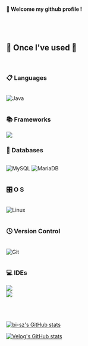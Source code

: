 
####  :wave: Welcome my github profile !

  
<br/>
<br/>
  
## 🔨 Once I've used 🔨
<div style="display:flex; flex-direction:column; align-items:flex-start;">

<br/>

### 📋 Languages
![Java](https://img.shields.io/badge/JAVA-007396?style=for-the-badge&logo=Java&logoColor=white)

### 📚 Frameworks
<img src="https://img.shields.io/badge/Spring Boot-6DB33F?style=for-the-badge&logo=spring boot&logoColor=white">

### 💾 Databases
![MySQL](https://img.shields.io/badge/MySQL-4479A1?style=for-the-badge&logo=MySQL&logoColor=white) ![MariaDB](https://img.shields.io/badge/MariaDB-003545?style=for-the-badge&logo=mariadb&logoColor=white)

### 🎛️ O S
![Linux](https://img.shields.io/badge/Linux-FCC624?style=for-the-badge&logo=linux&logoColor=black)

### 🕓 Version Control
![Git](https://img.shields.io/badge/git-%23F05033.svg?style=for-the-badge&logo=git&logoColor=white)

### 💻 IDEs
<img src="https://img.shields.io/badge/IntelliJ IDEA-000000.svg?style=for-the-badge&logo=intellij-idea&logoColor=white">
<img src="https://img.shields.io/badge/DBeaver-4D4D4D?style=flat-square&logo=dbeaver&logoColor=white">

</div>

<br/>
<br/>
<br/>

[![bi-sz's GitHub stats](https://github-readme-stats.vercel.app/api?username=jjjaehoon&include_all_commits=true&show_icons=true&theme=cobalt)](https://github.com/bi-sz/github-readme-stats)

[![Velog's GitHub stats](https://velog-readme-stats.vercel.app/api?name=jjjaehoon)](https://github.com/eungyeole/velog-readme-stats)

